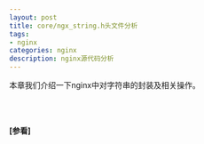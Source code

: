 ```yaml
---
layout: post
title: core/ngx_string.h头文件分析
tags:
- nginx
categories: nginx
description: nginx源代码分析
---
```



本章我们介绍一下nginx中对字符串的封装及相关操作。



<!-- more -->




<br />
<br />

**[参看]**



<br />
<br />
<br />

